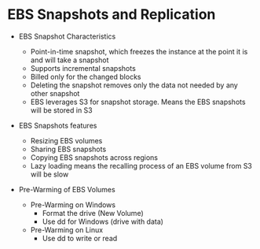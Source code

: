 #  EBS Snapshots and Replication

- EBS Snapshot Characteristics
	- Point-in-time snapshot, which freezes the instance at the point it is and will take a snapshot
	- Supports incremental snapshots
	- Billed only for the changed blocks
	- Deleting the snapshot removes only the data not needed by any other snapshot
	- EBS leverages S3 for snapshot storage. Means the EBS snapshots will be stored in S3

- EBS Snapshots features
	- Resizing EBS volumes
	- Sharing EBS snapshots
	- Copying EBS snapshots across regions
	- Lazy loading means the recalling process of an EBS volume from S3 will be slow
	
- Pre-Warming of EBS Volumes
	- Pre-Warming on Windows
		- Format the drive (New Volume)
		- Use dd for Windows (drive with data)
	- Pre-Warming on Linux
		- Use dd to write or read
